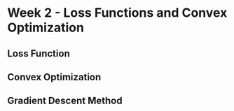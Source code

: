 # Week 2 - Loss Functions and Convex Optimization

## Loss Function
## Convex Optimization
## Gradient Descent Method
